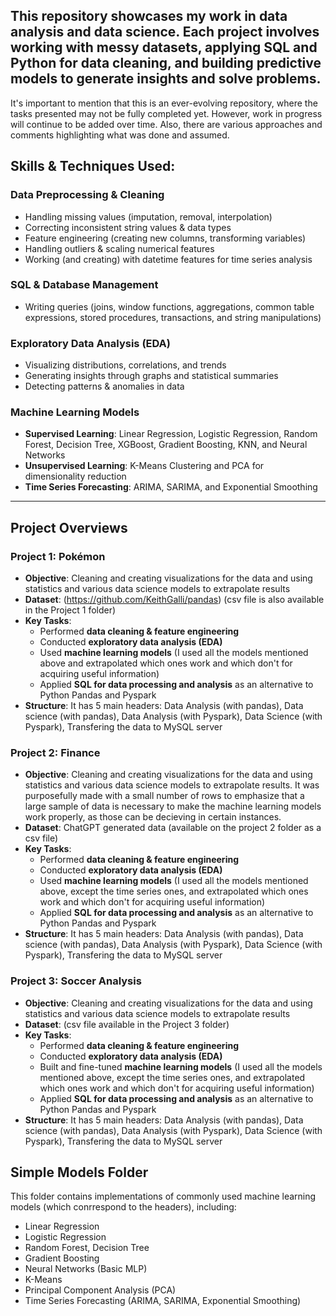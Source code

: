 This repository showcases my work in data analysis and data science. Each project involves working with messy datasets, applying SQL and Python for data cleaning, and building predictive models to generate insights and solve problems.
---

It's important to mention that this is an ever-evolving repository, where the tasks presented may not be fully completed yet. However, work in progress will continue to be added over time. 
Also, there are various approaches and comments highlighting what was done and assumed.

## Skills & Techniques Used:

### **Data Preprocessing & Cleaning**
- Handling missing values (imputation, removal, interpolation)  
- Correcting inconsistent string values & data types  
- Feature engineering (creating new columns, transforming variables)  
- Handling outliers & scaling numerical features  
- Working (and creating) with datetime features for time series analysis  

### **SQL & Database Management**
- Writing queries (joins, window functions, aggregations, common table expressions, stored procedures, transactions, and string manipulations) 

### **Exploratory Data Analysis (EDA)**
- Visualizing distributions, correlations, and trends  
- Generating insights through graphs and statistical summaries  
- Detecting patterns & anomalies in data  

### **Machine Learning Models**
- **Supervised Learning**: Linear Regression, Logistic Regression, Random Forest, Decision Tree, XGBoost, Gradient Boosting, KNN, and Neural Networks  
- **Unsupervised Learning**: K-Means Clustering and PCA for dimensionality reduction  
- **Time Series Forecasting**: ARIMA, SARIMA, and Exponential Smoothing 

---

##  Project Overviews

### **Project 1: Pokémon**
- **Objective**: Cleaning and creating visualizations for the data and using statistics and various data science models to extrapolate results
- **Dataset**: (https://github.com/KeithGalli/pandas) (csv file is also available in the Project 1 folder)
- **Key Tasks**: 
  - Performed **data cleaning & feature engineering**
  - Conducted **exploratory data analysis (EDA)**
  - Used **machine learning models** (I used all the models mentioned above and extrapolated which ones work and which don't for acquiring useful information)
  - Applied **SQL for data processing and analysis** as an alternative to Python Pandas and Pyspark
- **Structure**: It has 5 main headers: Data Analysis (with pandas), Data science (with pandas), Data Analysis (with Pyspark), Data Science (with Pyspark), Transfering the data to MySQL server


### **Project 2: Finance**
- **Objective**: Cleaning and creating visualizations for the data and using statistics and various data science models to extrapolate results. It was purposefully made with a small number of rows to emphasize that a large sample of data is necessary to make the machine learning models work properly, as those can be decieving in certain instances.
- **Dataset**: ChatGPT generated data (available on the project 2 folder as a csv file)
- **Key Tasks**: 
  - Performed **data cleaning & feature engineering**
  - Conducted **exploratory data analysis (EDA)**
  - Used **machine learning models** (I used all the models mentioned above, except the time series ones, and extrapolated which ones work and which don't for acquiring useful information)
  - Applied **SQL for data processing and analysis** as an alternative to Python Pandas and Pyspark
- **Structure**: It has 5 main headers: Data Analysis (with pandas), Data science (with pandas), Data Analysis (with Pyspark), Data Science (with Pyspark), Transfering the data to MySQL server


### **Project 3: Soccer Analysis**
- **Objective**: Cleaning and creating visualizations for the data and using statistics and various data science models to extrapolate results
- **Dataset**: (csv file available in the Project 3 folder)
- **Key Tasks**: 
  - Performed **data cleaning & feature engineering**
  - Conducted **exploratory data analysis (EDA)**
  - Built and fine-tuned **machine learning models** (I used all the models mentioned above, except the time series ones,  and extrapolated which ones work and which don't for acquiring useful information)
  - Applied **SQL for data processing and analysis** as an alternative to Python Pandas and Pyspark
- **Structure**: It has 5 main headers: Data Analysis (with pandas), Data science (with pandas), Data Analysis (with Pyspark), Data Science (with Pyspark), Transfering the data to MySQL server

## Simple Models Folder
This folder contains implementations of commonly used machine learning models (which conrrespond to the headers), including:
- Linear Regression
- Logistic Regression
- Random Forest, Decision Tree
- Gradient Boosting
- Neural Networks (Basic MLP)
- K-Means
- Principal Component Analysis (PCA)
- Time Series Forecasting (ARIMA, SARIMA, Exponential Smoothing)
  

